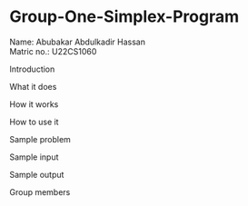# Group-One-Simplex-Program
Name: Abubakar Abdulkadir Hassan </br>
Matric no.: U22CS1060 </br>

Introduction

What it does

How it works

How to use it

Sample problem

Sample input 

Sample output

Group members
